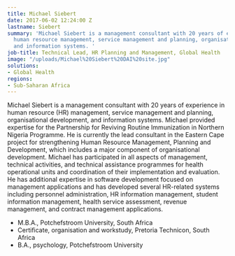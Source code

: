 ```yaml
---
title: Michael Siebert
date: 2017-06-02 12:24:00 Z
lastname: Siebert
summary: 'Michael Siebert is a management consultant with 20 years of experience in
  human resource management, service management and planning, organisational development,
  and information systems. '
job-title: Technical Lead, HR Planning and Management, Global Health
image: "/uploads/Michael%20Siebert%20DAI%20site.jpg"
solutions:
- Global Health
regions:
- Sub-Saharan Africa
---
```


Michael Siebert is a management consultant with 20 years of experience in human resource (HR) management, service management and planning, organisational development, and information systems. Michael provided expertise for the  Partnership for Reviving Routine Immunization in Northern Nigeria Programme. He is currently the lead consultant in the Eastern Cape project for strengthening Human Resource Management, Planning and Development, which includes a major component of organisational development. Michael has participated in all aspects of management, technical activities, and technical assistance programmes for health operational units and coordination of their implementation and evaluation. He has additional expertise in software development focused on management applications and has developed several HR-related systems including personnel administration, HR information management, student information management, health service assessment, revenue management, and contract management applications.

* M.B.A., Potchefstroom University, South Africa
* Certificate, organisation and workstudy, Pretoria Technicon, South Africa
* B.A., psychology, Potchefstroom University